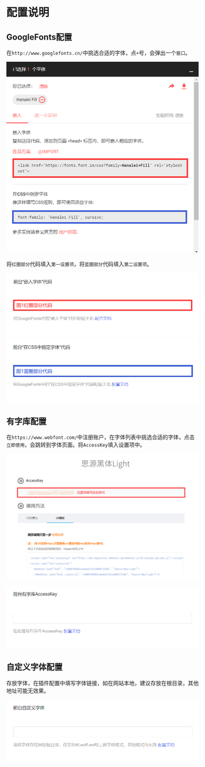 # 配置说明
## GoogleFonts配置
在`http://www.googlefonts.cn/`中挑选合适的字体，点`+`号，会弹出一个`窗口`。

![](static/ggf.png)

将`红圈部分`代码填入`第一设置项`，将`蓝圈部分`代码填入`第二设置项`。

![](static/ggfsz.png)
![](static/ggfc.png)
## 有字库配置
在`https://www.webfont.com/`中注册账户，在字体列表中挑选合适的字体，点击`立即使用`，会跳转到字体页面。将`AccessKey`填入设置项中。

![](static/yzk.png)

![](static/yzksz.png)
## 自定义字体配置
存放字体，在插件配置中填写字体链接，如在网站本地，建议存放在根目录，其他地址可能无效果。

![](static/zdy.png)